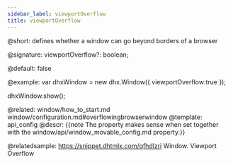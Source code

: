```yaml
---
sidebar_label: viewportOverflow
title: viewportOverflow
---          
```


@short: defines whether a window can go beyond borders of a browser

@signature: viewportOverflow?: boolean;

@default: false

@example: 
var dhxWindow = new dhx.Window({
    viewportOverflow:true
});

dhxWindow.show();

@related: window/how_to_start.md
window/configuration.md#overflowingbrowserwindow
@template:	api_config
@descr: 
{{note The property makes sense when set together with the window/api/window_movable_config.md property.}}

@relatedsample: https://snippet.dhtmlx.com/qfhdlzri	Window. Viewport Overflow
